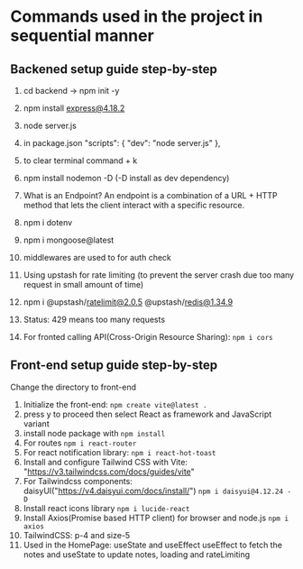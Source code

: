 # Commands used in the project in sequential manner

## Backened setup guide step-by-step
1. cd backend -> npm init -y
2. npm install express@4.18.2
3. node server.js
4. in package.json 
"scripts": {
    "dev": "node server.js"
  },

5. to clear terminal command + k
6. npm install nodemon -D (-D install as dev dependency)
7. What is an Endpoint?
An endpoint is a combination of a URL + HTTP method that lets the client interact with a specific resource.

8. npm i dotenv
9. npm i mongoose@latest

10. middlewares are used to for auth check
11. Using upstash for rate limiting (to prevent the server crash due too many request in small amount of time)
12. npm i @upstash/ratelimit@2.0.5 @upstash/redis@1.34.9
13. Status: 429 means too many requests
14. For fronted calling API(Cross-Origin Resource Sharing): ```npm i cors```

## Front-end setup guide step-by-step
Change the directory to front-end
1. Initialize the front-end: ```npm create vite@latest .```
2. press y to proceed then select React as framework and JavaScript variant
3. install node package with ```npm install```
4. For routes ```npm i react-router```
5. For react notification library: ```npm i react-hot-toast```
6. Install and configure Tailwind CSS with Vite: "https://v3.tailwindcss.com/docs/guides/vite"
7. For Tailwindcss components: daisyUI("https://v4.daisyui.com/docs/install/") ```npm i daisyui@4.12.24 -D```
8. Install react icons library ```npm i lucide-react```
9. Install Axios(Promise based HTTP client) for browser and node.js ```npm i axios```
10. TailwindCSS: p-4 and size-5
11. Used in the HomePage: useState and useEffect
useEffect to fetch the notes and useState to update notes, loading and rateLimiting